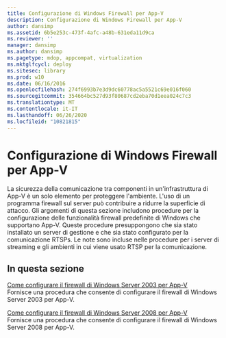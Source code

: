 ```yaml
---
title: Configurazione di Windows Firewall per App-V
description: Configurazione di Windows Firewall per App-V
author: dansimp
ms.assetid: 6b5e253c-473f-4afc-a48b-631eda11d9ca
ms.reviewer: ''
manager: dansimp
ms.author: dansimp
ms.pagetype: mdop, appcompat, virtualization
ms.mktglfcycl: deploy
ms.sitesec: library
ms.prod: w10
ms.date: 06/16/2016
ms.openlocfilehash: 274f6993b7e3d9dc60778ac5a5521c69e016f060
ms.sourcegitcommit: 354664bc527d93f80687cd2eba70d1eea024c7c3
ms.translationtype: MT
ms.contentlocale: it-IT
ms.lasthandoff: 06/26/2020
ms.locfileid: "10821815"
---
```

# Configurazione di Windows Firewall per App-V


La sicurezza della comunicazione tra componenti in un'infrastruttura di App-V è un solo elemento per proteggere l'ambiente. L'uso di un programma firewall sul server può contribuire a ridurre la superficie di attacco. Gli argomenti di questa sezione includono procedure per la configurazione delle funzionalità firewall predefinite di Windows che supportano App-V. Queste procedure presuppongono che sia stato installato un server di gestione e che sia stato configurato per la comunicazione RTSPs. Le note sono incluse nelle procedure per i server di streaming e gli ambienti in cui viene usato RTSP per la comunicazione.

## In questa sezione


<a href="" id="how-to-configure-windows-server-2003-firewall-for-app-v"></a>[Come configurare il firewall di Windows Server 2003 per App-V](how-to-configure-windows-server-2003-firewall-for-app-v.md)  
Fornisce una procedura che consente di configurare il firewall di Windows Server 2003 per App-V.

<a href="" id="how-to-configure-windows-server-2008-firewall-for-app-v"></a>[Come configurare il firewall di Windows Server 2008 per App-V](how-to-configure-windows-server-2008-firewall-for-app-v.md)  
Fornisce una procedura che consente di configurare il firewall di Windows Server 2008 per App-V.

 

 





